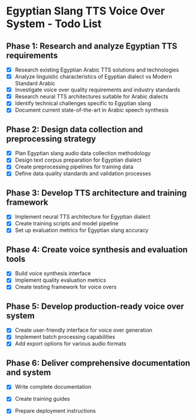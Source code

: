 # Egyptian Slang TTS Voice Over System - Todo List

## Phase 1: Research and analyze Egyptian TTS requirements
- [x] Research existing Egyptian Arabic TTS solutions and technologies
- [x] Analyze linguistic characteristics of Egyptian dialect vs Modern Standard Arabic
- [x] Investigate voice over quality requirements and industry standards
- [x] Research neural TTS architectures suitable for Arabic dialects
- [x] Identify technical challenges specific to Egyptian slang
- [x] Document current state-of-the-art in Arabic speech synthesis

## Phase 2: Design data collection and preprocessing strategy
- [x] Plan Egyptian slang audio data collection methodology
- [x] Design text corpus preparation for Egyptian dialect
- [x] Create preprocessing pipelines for training data
- [x] Define data quality standards and validation processes

## Phase 3: Develop TTS architecture and training framework
- [x] Implement neural TTS architecture for Egyptian dialect
- [x] Create training scripts and model pipeline
- [x] Set up evaluation metrics for Egyptian slang accuracy

## Phase 4: Create voice synthesis and evaluation tools
- [x] Build voice synthesis interface
- [x] Implement quality evaluation metrics
- [x] Create testing framework for voice overs

## Phase 5: Develop production-ready voice over system
- [x] Create user-friendly interface for voice over generation
- [x] Implement batch processing capabilities
- [x] Add export options for various audio formats

## Phase 6: Deliver comprehensive documentation and system
- [x] Write complete documentation
- [x] Create training guides
- [x] Prepare deployment instructions

